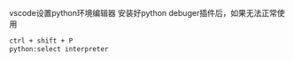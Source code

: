 vscode设置python环境编辑器
安装好python debuger插件后，如果无法正常使用
```bash
ctrl + shift + P
python:select interpreter
```